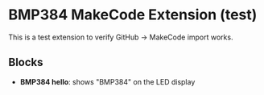 # BMP384 MakeCode Extension (test)

This is a test extension to verify GitHub → MakeCode import works.

## Blocks
- **BMP384 hello**: shows "BMP384" on the LED display
